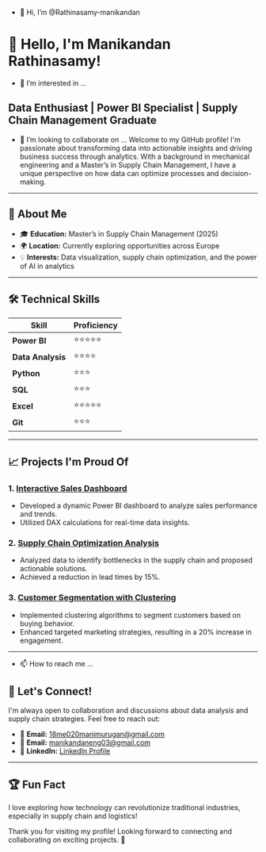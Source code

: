 - 👋 Hi, I’m @Rathinasamy-manikandan

<!---
Rathinasamy-manikandan/Rathinasamy-manikandan is a ✨ special ✨ repository because its `README.md` (this file) appears on your GitHub profile.
You can click the Preview link to take a look at your changes.
--->
# 👋 Hello, I'm Manikandan Rathinasamy!
- 👀 I’m interested in ...
## Data Enthusiast | Power BI Specialist | Supply Chain Management Graduate
- 💞️ I’m looking to collaborate on ...
Welcome to my GitHub profile! I'm passionate about transforming data into actionable insights and driving business success through analytics. With a background in mechanical engineering and a Master’s in Supply Chain Management, I have a unique perspective on how data can optimize processes and decision-making.

---

## 🚀 **About Me**
- 🎓 **Education:** Master’s in Supply Chain Management (2025)  
- 🌍 **Location:** Currently exploring opportunities across Europe  
- 💡 **Interests:** Data visualization, supply chain optimization, and the power of AI in analytics  

---

## 🛠️ **Technical Skills**
| **Skill**            | **Proficiency** |
|---------------------|-----------------|
| **Power BI**        | ⭐⭐⭐⭐⭐          |
| **Data Analysis**   | ⭐⭐⭐⭐           |
| **Python**          | ⭐⭐⭐            |
| **SQL**             | ⭐⭐⭐            |
| **Excel**           | ⭐⭐⭐⭐⭐          |
| **Git**             | ⭐⭐⭐            |

---

## 📈 **Projects I'm Proud Of**
### 1. **[Interactive Sales Dashboard](link-to-your-project)**
   - Developed a dynamic Power BI dashboard to analyze sales performance and trends.
   - Utilized DAX calculations for real-time data insights.

### 2. **[Supply Chain Optimization Analysis](link-to-your-project)**
   - Analyzed data to identify bottlenecks in the supply chain and proposed actionable solutions.
   - Achieved a reduction in lead times by 15%.

### 3. **[Customer Segmentation with Clustering](link-to-your-project)**
   - Implemented clustering algorithms to segment customers based on buying behavior.
   - Enhanced targeted marketing strategies, resulting in a 20% increase in engagement.

---
- 📫 How to reach me ...
## 🌟 **Let's Connect!**
I'm always open to collaboration and discussions about data analysis and supply chain strategies. Feel free to reach out:

- 📧 **Email:** [18me020manimurugan@gmail.com](mailto:18me020manimurugan@gmail.com)
- 📧 **Email:** [manikandaneng03@gmail.com](mailto:manikandaneng03@gmail.com)
- 💼 **LinkedIn:** [LinkedIn Profile](https://www.linkedin.com/in/manikandan-supplychain/)

---

## 🏆 **Fun Fact**
I love exploring how technology can revolutionize traditional industries, especially in supply chain and logistics!

Thank you for visiting my profile! Looking forward to connecting and collaborating on exciting projects. 🚀
